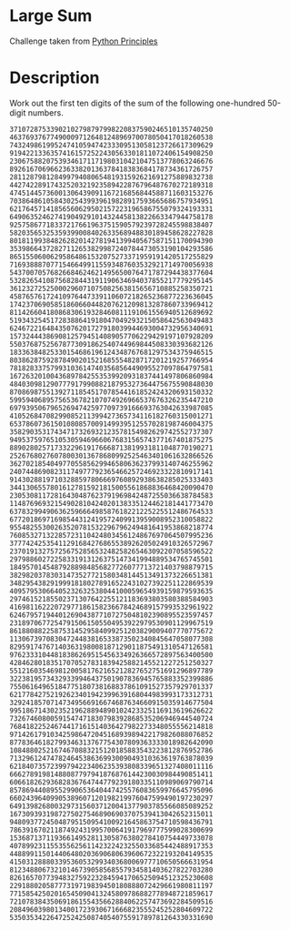 # Large Sum
Challenge taken from [Python Principles](https://projecteuler.net/problem=13)

# Description
Work out the first ten digits of the sum of the following one-hundred 50-digit numbers.

`37107287533902102798797998220837590246510135740250`
`46376937677490009712648124896970078050417018260538`
`74324986199524741059474233309513058123726617309629`
`91942213363574161572522430563301811072406154908250`
`23067588207539346171171980310421047513778063246676`
`89261670696623633820136378418383684178734361726757`
`28112879812849979408065481931592621691275889832738`
`44274228917432520321923589422876796487670272189318`
`47451445736001306439091167216856844588711603153276`
`70386486105843025439939619828917593665686757934951`
`62176457141856560629502157223196586755079324193331`
`64906352462741904929101432445813822663347944758178`
`92575867718337217661963751590579239728245598838407`
`58203565325359399008402633568948830189458628227828`
`80181199384826282014278194139940567587151170094390`
`35398664372827112653829987240784473053190104293586`
`86515506006295864861532075273371959191420517255829`
`71693888707715466499115593487603532921714970056938`
`54370070576826684624621495650076471787294438377604`
`53282654108756828443191190634694037855217779295145`
`36123272525000296071075082563815656710885258350721`
`45876576172410976447339110607218265236877223636045`
`17423706905851860660448207621209813287860733969412`
`81142660418086830619328460811191061556940512689692`
`51934325451728388641918047049293215058642563049483`
`62467221648435076201727918039944693004732956340691`
`15732444386908125794514089057706229429197107928209`
`55037687525678773091862540744969844508330393682126`
`18336384825330154686196124348767681297534375946515`
`80386287592878490201521685554828717201219257766954`
`78182833757993103614740356856449095527097864797581`
`16726320100436897842553539920931837441497806860984`
`48403098129077791799088218795327364475675590848030`
`87086987551392711854517078544161852424320693150332`
`59959406895756536782107074926966537676326235447210`
`69793950679652694742597709739166693763042633987085`
`41052684708299085211399427365734116182760315001271`
`65378607361501080857009149939512557028198746004375`
`35829035317434717326932123578154982629742552737307`
`94953759765105305946966067683156574377167401875275`
`88902802571733229619176668713819931811048770190271`
`25267680276078003013678680992525463401061632866526`
`36270218540497705585629946580636237993140746255962`
`24074486908231174977792365466257246923322810917141`
`91430288197103288597806669760892938638285025333403`
`34413065578016127815921815005561868836468420090470`
`23053081172816430487623791969842487255036638784583`
`11487696932154902810424020138335124462181441773470`
`63783299490636259666498587618221225225512486764533`
`67720186971698544312419572409913959008952310058822`
`95548255300263520781532296796249481641953868218774`
`76085327132285723110424803456124867697064507995236`
`37774242535411291684276865538926205024910326572967`
`23701913275725675285653248258265463092207058596522`
`29798860272258331913126375147341994889534765745501`
`18495701454879288984856827726077713721403798879715`
`38298203783031473527721580348144513491373226651381`
`34829543829199918180278916522431027392251122869539`
`40957953066405232632538044100059654939159879593635`
`29746152185502371307642255121183693803580388584903`
`41698116222072977186158236678424689157993532961922`
`62467957194401269043877107275048102390895523597457`
`23189706772547915061505504953922979530901129967519`
`86188088225875314529584099251203829009407770775672`
`11306739708304724483816533873502340845647058077308`
`82959174767140363198008187129011875491310547126581`
`97623331044818386269515456334926366572897563400500`
`42846280183517070527831839425882145521227251250327`
`55121603546981200581762165212827652751691296897789`
`32238195734329339946437501907836945765883352399886`
`75506164965184775180738168837861091527357929701337`
`62177842752192623401942399639168044983993173312731`
`32924185707147349566916674687634660915035914677504`
`99518671430235219628894890102423325116913619626622`
`73267460800591547471830798392868535206946944540724`
`76841822524674417161514036427982273348055556214818`
`97142617910342598647204516893989422179826088076852`
`87783646182799346313767754307809363333018982642090`
`10848802521674670883215120185883543223812876952786`
`71329612474782464538636993009049310363619763878039`
`62184073572399794223406235393808339651327408011116`
`66627891981488087797941876876144230030984490851411`
`60661826293682836764744779239180335110989069790714`
`85786944089552990653640447425576083659976645795096`
`66024396409905389607120198219976047599490197230297`
`64913982680032973156037120041377903785566085089252`
`16730939319872750275468906903707539413042652315011`
`94809377245048795150954100921645863754710598436791`
`78639167021187492431995700641917969777599028300699`
`15368713711936614952811305876380278410754449733078`
`40789923115535562561142322423255033685442488917353`
`44889911501440648020369068063960672322193204149535`
`41503128880339536053299340368006977710650566631954`
`81234880673210146739058568557934581403627822703280`
`82616570773948327592232845941706525094512325230608`
`22918802058777319719839450180888072429661980811197`
`77158542502016545090413245809786882778948721859617`
`72107838435069186155435662884062257473692284509516`
`20849603980134001723930671666823555245252804609722`
`53503534226472524250874054075591789781264330331690`
